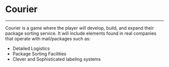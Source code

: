 # Courier

---

Courier is a game where the player will develop, build, and expand their package sorting service. It will include elements found in real companies that operate with mail/packages such as:

- Detailed Logistics
- Package Sorting Facilities
- Clever and Sophisticated labeling systems

